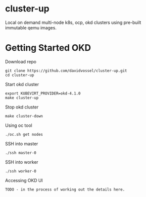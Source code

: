 # cluster-up
Local on demand multi-node k8s, ocp, okd clusters using pre-built immutable qemu images.




# Getting Started OKD

Download repo
```
git clone https://github.com/davidvossel/cluster-up.git
cd cluster-up
```

Start okd cluster
```
export KUBEVIRT_PROVIDER=okd-4.1.0
make cluster-up
```

Stop okd cluster
```
make cluster-down
```

Using oc tool
```
./oc.sh get nodes
```

SSH into master
```
./ssh master-0
```

SSH into worker
```
./ssh worker-0
```

Accessing OKD UI
```
TODO - in the process of working out the details here. 
```
